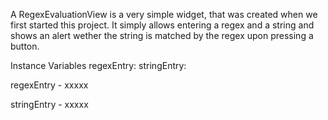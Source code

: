 A RegexEvaluationView is a very simple widget, that was created when we first started this project. It simply allows entering a regex and a string and shows an alert wether the string is matched by the regex upon pressing a button.

Instance Variables
	regexEntry:		<Object>
	stringEntry:		<Object>

regexEntry
	- xxxxx

stringEntry
	- xxxxx
